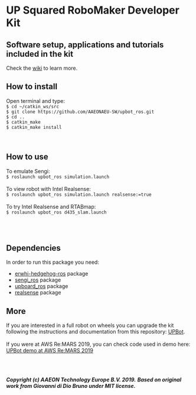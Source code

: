 # UP Squared RoboMaker Developer Kit
## Software setup, applications and tutorials included in the kit

Check the [wiki](https://github.com/AAEONAEU-SW/upbot_ros/wiki) to learn more.

## How to install
Open terminal and type:<br>
`$ cd ~/catkin_ws/src`<br>
`$ git clone https://github.com/AAEONAEU-SW/upbot_ros.git`<br>
`$ cd ..`<br>
`$ catkin_make`<br>
`$ catkin_make install`

<br>


## How to use
To emulate Sengi:<br>
`$ roslaunch upbot_ros simulation.launch`<br>
<br>
To view robot with Intel Realsense:<br>
`$ roslaunch upbot_ros simulation.launch realsense:=true`<br>
<br>
To try Intel Realsense and RTABmap:<br>
`$ roslaunch upbot_ros d435_slam.launch`<br>

<br>
<br>

## Dependencies
In order to run this package you need:
- [erwhi-hedgehog-ros](https://github.com/gbr1/erwhi-hedgehog-ros) package
- [sengi_ros](https://github.com/gbr1/sengi_ros) package
- [upboard_ros](https://github.com/gbr1/upboard_ros) package
- [realsense](https://github.com/intel-ros/realsense) package

## More
If you are interested in a full robot on wheels you can upgrade the kit following the instructions and documentation from this repository: [UPBot](https://github.com/AAEONAEU-SW/upbot_robot).<br>
<br>
If you were at AWS Re:MARS 2019, you can check code used in demo here: [UPBot demo at AWS Re:MARS 2019](https://github.com/AAEONAEU-SW/upbot_remars_2019)

<br>
<br>



***Copyright (c) AAEON Technology Europe B.V. 2019.***
***Based on original work from Giovanni di Dio Bruno under MIT license.***

